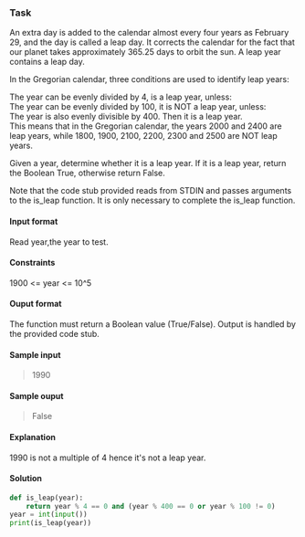 ### Task 
An extra day is added to the calendar almost every four years as February 29, and the day is called a leap day. It corrects the calendar for the fact that our planet takes approximately 365.25 days to orbit the sun. A leap year contains a leap day.  

In the Gregorian calendar, three conditions are used to identify leap years:  

The year can be evenly divided by 4, is a leap year, unless:  
The year can be evenly divided by 100, it is NOT a leap year, unless:  
The year is also evenly divisible by 400. Then it is a leap year.  
This means that in the Gregorian calendar, the years 2000 and 2400 are leap years, while 1800, 1900, 2100, 2200, 2300 and 2500 are NOT leap years.  

Given a year, determine whether it is a leap year. If it is a leap year, return the Boolean True, otherwise return False.  

Note that the code stub provided reads from STDIN and passes arguments to the is_leap function. It is only necessary to complete the is_leap function.  

#### Input format 
Read year,the year to test.  
#### Constraints
1900 <= year <= 10^5  
#### Ouput format 
The function must return a Boolean value (True/False). Output is handled by the provided code stub.  
#### Sample input 
> 1990
#### Sample ouput 
> False 
#### Explanation
1990 is not a multiple of 4 hence it's not a leap year.  
#### Solution 
``` python
def is_leap(year):
    return year % 4 == 0 and (year % 400 == 0 or year % 100 != 0)
year = int(input())
print(is_leap(year))
```





